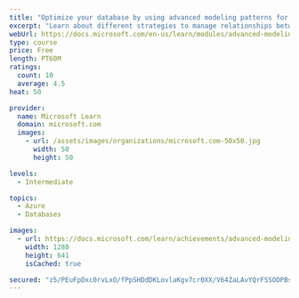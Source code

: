 ```yaml
---
title: "Optimize your database by using advanced modeling patterns for Azure Cosmos DB"
excerpt: "Learn about different strategies to manage relationships between data entities when modeling a database for Azure Cosmos DB."
webUrl: https://docs.microsoft.com/en-us/learn/modules/advanced-modeling-patterns-azure-cosmos-db/
type: course
price: Free
length: PT60M
ratings:
  count: 10
  average: 4.5
heat: 50

provider:
  name: Microsoft Learn
  domain: microsoft.com
  images:
    - url: /assets/images/organizations/microsoft.com-50x50.jpg
      width: 50
      height: 50

levels:
  - Intermediate

topics:
  - Azure
  - Databases

images:
  - url: https://docs.microsoft.com/learn/achievements/advanced-modeling-patterns-azure-cosmos-db-social.png
    width: 1280
    height: 641
    isCached: true

secured: "z5/PEuFpDxc0rvLxO/fPpSHDdDKLovlaKgv7cr0XX/V64ZaLAvYQrFSSODPBsbg3IKAoq5rElC5ZCH97EMeoUOXxzQf/lgIYmyWG7rPdUrIhILb+yHEFkVXmnUGZoQ5vgtVhX4gdB0GDXtWKgrkN00ghHsnrUWKbmaAKtKvFiFkXh//iVNsxnuVa6fZ9NkM/oWi4BVAKSMgXwFyjEZSj4EauBHckc0z5PN8+hDsABvsdijLPyUu1aUnaYqCZLtBIxEB+4hXsmJfaNwSAhutUYGWAAVmlUJkh6c4HkxCGMwgHBMg7mkqw9cCu6jElB1w+uiVSeczuio1nn8D6Lecymj9zqKP/u/R2Ciyz9iAERrPTMui4zjNKMwLXQDjxSCsKin7cSqbaLBN2DfX5BwTFtM0wr4kyg8pPNioV6hOp5oU=;Sq1rx+FZbIK+jHpBokx93g=="
---
```


